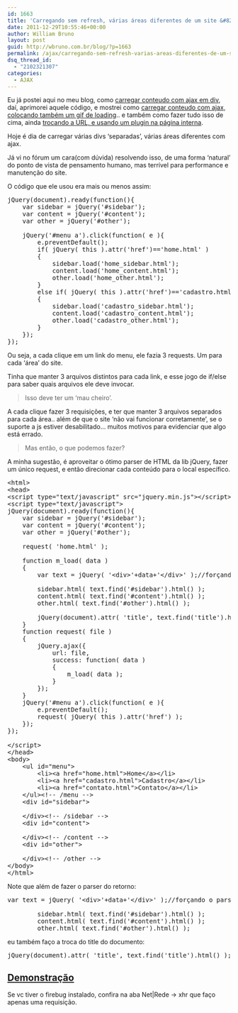 ```yaml
---
id: 1663
title: 'Carregando sem refresh, várias áreas diferentes de um site &#8211; jQuery.ajax'
date: 2011-12-29T10:55:46+00:00
author: William Bruno
layout: post
guid: http://wbruno.com.br/blog/?p=1663
permalink: /ajax/carregando-sem-refresh-varias-areas-diferentes-de-um-site-jquery-ajax/
dsq_thread_id:
  - "2102321307"
categories:
  - AJAX
---
```

Eu já postei aqui no meu blog, como <a href="http://wbruno.com.br/2011/03/30/navegacao-sem-refresh-carregando-conteudo-ajax-em-div/" target="_blank">carregar conteudo com ajax em div</a>, daí, aprimorei aquele código, e mostrei como <a href="http://wbruno.com.br/2011/05/27/navegacao-sem-refresh-%E2%80%93-carregando-conteudo-ajax-em-div-2/" target="_blank">carregar conteudo com ajax, colocando também um gif de loading</a>.. e também como fazer tudo isso de cima, ainda <a href="http://wbruno.com.br/2011/11/25/carregando-conteudo-ajax-trocando-url-jquery/" target="_blank">trocando a URL, e usando um plugin na página interna</a>.

Hoje é dia de carregar várias divs &#8216;separadas&#8217;, várias áreas diferentes com ajax.
  
<!--more-->


  
Já vi no fórum um cara(com dúvida) resolvendo isso, de uma forma &#8216;natural&#8217; do ponto de vista de pensamento humano, mas terrível para performance e manutenção do site.

O código que ele usou era mais ou menos assim:

<pre name="code" class="javascript:firstLine[6]">jQuery(document).ready(function(){
	var sidebar = jQuery('#sidebar');
	var content = jQuery('#content');
	var other = jQuery('#other');
	
	jQuery('#menu a').click(function( e ){
		e.preventDefault();
		if( jQuery( this ).attr('href')=='home.html' )
		{
			sidebar.load('home_sidebar.html');
			content.load('home_content.html');
			other.load('home_other.html');
		}
		else if( jQuery( this ).attr('href')=='cadastro.html' )
		{
			sidebar.load('cadastro_sidebar.html');
			content.load('cadastro_content.html');
			other.load('cadastro_other.html');
		}
	});
});
</pre>

Ou seja, a cada clique em um link do menu, ele fazia 3 requests. Um para cada &#8216;área&#8217; do site.
  
Tinha que manter 3 arquivos distintos para cada link, e esse jogo de if/else para saber quais arquivos ele deve invocar.

> Isso deve ter um &#8216;mau cheiro&#8217;.

A cada clique fazer 3 requisições, e ter que manter 3 arquivos separados para cada área.. além de que o site &#8216;não vai funcionar corretamente&#8217;, se o suporte a js estiver desabilitado&#8230; muitos motivos para evidenciar que algo está errado.

> Mas então, o que podemos fazer?

A minha sugestão, é aproveitar o ótimo parser de HTML da lib jQuery, fazer um único request, e então direcionar cada conteúdo para o local específico.

<pre name="code" class="html">&lt;html>
&lt;head>
&lt;script type="text/javascript" src="jquery.min.js">&lt;/script>
&lt;script type="text/javascript">
jQuery(document).ready(function(){
	var sidebar = jQuery('#sidebar');
	var content = jQuery('#content');
	var other = jQuery('#other');
	
	request( 'home.html' );
	
	function m_load( data )
	{
		var text = jQuery( '&lt;div>'+data+'&lt;/div>' );//forçando o parser
		
		sidebar.html( text.find('#sidebar').html() );
		content.html( text.find('#content').html() );
		other.html( text.find('#other').html() );
		
		jQuery(document).attr( 'title', text.find('title').html() );
	}
	function request( file )
	{
		jQuery.ajax({
			url: file,
			success: function( data )
			{
				m_load( data );
			}
		});	
	}
	jQuery('#menu a').click(function( e ){
		e.preventDefault();
		request( jQuery( this ).attr('href') );
	});
});

&lt;/script>
&lt;/head>
&lt;body>
	&lt;ul id="menu">
		&lt;li>&lt;a href="home.html">Home&lt;/a>&lt;/li>
		&lt;li>&lt;a href="cadastro.html">Cadastro&lt;/a>&lt;/li>
		&lt;li>&lt;a href="contato.html">Contato&lt;/a>&lt;/li>
	&lt;/ul>&lt;!-- /menu -->
	&lt;div id="sidebar">
		
	&lt;/div>&lt;!-- /sidebar -->
	&lt;div id="content">
		
	&lt;/div>&lt;!-- /content -->
	&lt;div id="other">
		
	&lt;/div>&lt;!-- /other -->
&lt;/body>
&lt;/html>
</pre>

Note que além de fazer o parser do retorno:

<pre name="code" class="javascript:firstLine[14]">var text = jQuery( '&lt;div>'+data+'&lt;/div>' );//forçando o parser
		
		sidebar.html( text.find('#sidebar').html() );
		content.html( text.find('#content').html() );
		other.html( text.find('#other').html() );</pre>

eu também faço a troca do title do documento:

<pre name="code" class="javascript:firstLine[20]">jQuery(document).attr( 'title', text.find('title').html() );</pre>

## [Demonstração](http://wbruno.com.br/scripts/index_3areas.html)

Se vc tiver o firebug instalado, confira na aba Net|Rede -> xhr que faço apenas uma requisição.